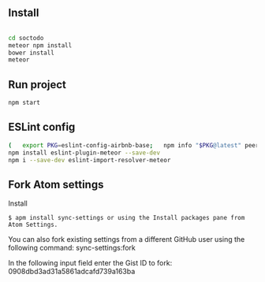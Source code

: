 ## Install
```bash

cd soctodo
meteor npm install
bower install
meteor
```

## Run project
```bash
npm start
```

## ESLint config
```bash
(   export PKG=eslint-config-airbnb-base;   npm info "$PKG@latest" peerDependencies --json | command sed 's/[\{\},]//g ; s/: /@/g' | xargs npm install --save-dev "$PKG@latest"; )
npm install eslint-plugin-meteor --save-dev
npm i --save-dev eslint-import-resolver-meteor
```

## Fork Atom settings
Install
```
$ apm install sync-settings or using the Install packages pane from Atom Settings.
```
You can also fork existing settings from a different GitHub user using the following command:
sync-settings:fork

In the following input field enter the Gist ID to fork:
0908dbd3ad31a5861adcafd739a163ba
